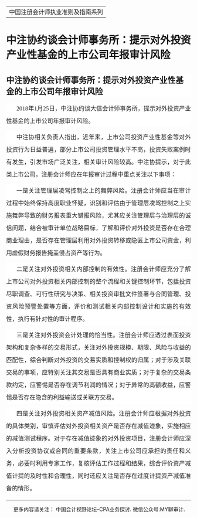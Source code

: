 ﻿<!DOCTYPE HTML PUBLIC "-//W3C//DTD HTML 4.0 Transitional//EN">
<HTML><HEAD><TITLE>中注协约谈会计师事务所：提示对外投资产业性基金的上市公司年报审计风险</TITLE>
<META content="text/html; charset=gb2312" http-equiv=Content-Type>
<META name=GENERATOR content="MSHTML 11.00.10570.1001"><LINK rel=stylesheet 
href="_template.css"></HEAD>
<BODY>
<DIV id=nsbanner>
<DIV id=bannerrow1>
<TABLE class=bannerparthead>
  <TBODY>
  <TR id=hdr>
    <TD class=runninghead noWrap>中国注册会计师执业准则及指南系列</TD></TR></TBODY></TABLE></DIV>
<DIV id=titlerow>
<H1 class=dtH1>中注协约谈会计师事务所：提示对外投资产业性基金的上市公司年报审计风险</H1></DIV></DIV>
<DIV id=nstext><BR>
<H1 id=activity-name class="rich_media_title " 
style='FONT-SIZE: 22px; FONT-FAMILY: -apple-system, BlinkMacSystemFont, "Helvetica Neue", "PingFang SC", "Hiragino Sans GB", "Microsoft YaHei UI", "Microsoft YaHei", Arial, sans-serif; WHITE-SPACE: normal; WORD-SPACING: 0px; TEXT-TRANSFORM: none; FONT-WEIGHT: 700; COLOR: rgb(34,34,34); OUTLINE-WIDTH: 0px; PADDING-BOTTOM: 0px; FONT-STYLE: normal; PADDING-TOP: 0px; OUTLINE-STYLE: none; PADDING-LEFT: 0px; ORPHANS: 2; WIDOWS: 2; MARGIN: 0px 0px 14px; LETTER-SPACING: 0px; OUTLINE-COLOR: invert; LINE-HEIGHT: 1.4; PADDING-RIGHT: 0px; BACKGROUND-COLOR: rgb(255,255,255); TEXT-INDENT: 0px; font-variant-ligatures: normal; font-variant-caps: normal; -webkit-text-stroke-width: 0px; text-decoration-style: initial; text-decoration-color: initial'>中注协约谈会计师事务所：提示对外投资产业性基金的上市公司年报审计风险</H1>
<P 
style='BOX-SIZING: border-box !important; FONT-SIZE: 17px; MAX-WIDTH: 100%; FONT-FAMILY: -apple-system, BlinkMacSystemFont, "Helvetica Neue", "PingFang SC", "Hiragino Sans GB", "Microsoft YaHei UI", "Microsoft YaHei", Arial, sans-serif; WHITE-SPACE: normal; WORD-SPACING: 0px; TEXT-TRANSFORM: none; FONT-WEIGHT: 400; COLOR: rgb(34,34,34); OUTLINE-WIDTH: 0px; PADDING-BOTTOM: 0px; FONT-STYLE: normal; TEXT-ALIGN: justify; PADDING-TOP: 0px; OUTLINE-STYLE: none; PADDING-LEFT: 0px; CLEAR: both; MIN-HEIGHT: 1em; ORPHANS: 2; WIDOWS: 2; MARGIN: 10px 0px; LETTER-SPACING: 0px; OUTLINE-COLOR: invert; LINE-HEIGHT: 2em; PADDING-RIGHT: 0px; BACKGROUND-COLOR: rgb(255,255,255); TEXT-INDENT: 21pt; font-variant-ligatures: normal; font-variant-caps: normal; -webkit-text-stroke-width: 0px; text-decoration-style: initial; text-decoration-color: initial; overflow-wrap: break-word'><SPAN 
style="BOX-SIZING: border-box !important; FONT-SIZE: 12pt; MAX-WIDTH: 100%; FONT-FAMILY: 微软雅黑; OUTLINE-WIDTH: 0px; PADDING-BOTTOM: 0px; PADDING-TOP: 0px; OUTLINE-STYLE: none; PADDING-LEFT: 0px; MARGIN: 0px; OUTLINE-COLOR: invert; PADDING-RIGHT: 0px; overflow-wrap: break-word">2018年1月25日，中注协约谈大信会计师事务所，提示对外投资产业性基金的上市公司年报审计风险。</SPAN><SPAN 
style="BOX-SIZING: border-box !important; FONT-SIZE: 12pt; MAX-WIDTH: 100%; FONT-FAMILY: 微软雅黑; OUTLINE-WIDTH: 0px; PADDING-BOTTOM: 0px; PADDING-TOP: 0px; OUTLINE-STYLE: none; PADDING-LEFT: 0px; MARGIN: 0px; OUTLINE-COLOR: invert; PADDING-RIGHT: 0px; overflow-wrap: break-word"></SPAN></P>
<P 
style='BOX-SIZING: border-box !important; FONT-SIZE: 17px; MAX-WIDTH: 100%; FONT-FAMILY: -apple-system, BlinkMacSystemFont, "Helvetica Neue", "PingFang SC", "Hiragino Sans GB", "Microsoft YaHei UI", "Microsoft YaHei", Arial, sans-serif; WHITE-SPACE: normal; WORD-SPACING: 0px; TEXT-TRANSFORM: none; FONT-WEIGHT: 400; COLOR: rgb(34,34,34); OUTLINE-WIDTH: 0px; PADDING-BOTTOM: 0px; FONT-STYLE: normal; TEXT-ALIGN: justify; PADDING-TOP: 0px; OUTLINE-STYLE: none; PADDING-LEFT: 0px; CLEAR: both; MIN-HEIGHT: 1em; ORPHANS: 2; WIDOWS: 2; MARGIN: 10px 0px; LETTER-SPACING: 0px; OUTLINE-COLOR: invert; LINE-HEIGHT: 2em; PADDING-RIGHT: 0px; BACKGROUND-COLOR: rgb(255,255,255); TEXT-INDENT: 21pt; font-variant-ligatures: normal; font-variant-caps: normal; -webkit-text-stroke-width: 0px; text-decoration-style: initial; text-decoration-color: initial; overflow-wrap: break-word'><SPAN 
style="BOX-SIZING: border-box !important; FONT-SIZE: 12pt; MAX-WIDTH: 100%; FONT-FAMILY: 微软雅黑; OUTLINE-WIDTH: 0px; PADDING-BOTTOM: 0px; PADDING-TOP: 0px; OUTLINE-STYLE: none; PADDING-LEFT: 0px; MARGIN: 0px; OUTLINE-COLOR: invert; PADDING-RIGHT: 0px; overflow-wrap: break-word"><SPAN 
style="BOX-SIZING: border-box !important; MAX-WIDTH: 100%; FONT-FAMILY: 微软雅黑; OUTLINE-WIDTH: 0px; PADDING-BOTTOM: 0px; PADDING-TOP: 0px; OUTLINE-STYLE: none; PADDING-LEFT: 0px; MARGIN: 0px; OUTLINE-COLOR: invert; PADDING-RIGHT: 0px; overflow-wrap: break-word">中注协相关负责人指出，近年来，上市公司投资产业性基金等对外投资行为日益普遍，部分上市公司投资管理水平不高，投资失败案例时有发生，引发市场广泛关注，相关审计风险较高。中注协提示，对于此类上市公司，注册会计师应在年报审计过程中重点关注以下事项：</SPAN></SPAN><SPAN 
style="BOX-SIZING: border-box !important; FONT-SIZE: 12pt; MAX-WIDTH: 100%; FONT-FAMILY: 微软雅黑; OUTLINE-WIDTH: 0px; PADDING-BOTTOM: 0px; PADDING-TOP: 0px; OUTLINE-STYLE: none; PADDING-LEFT: 0px; MARGIN: 0px; OUTLINE-COLOR: invert; PADDING-RIGHT: 0px; overflow-wrap: break-word"></SPAN></P>
<P 
style='BOX-SIZING: border-box !important; FONT-SIZE: 17px; MAX-WIDTH: 100%; FONT-FAMILY: -apple-system, BlinkMacSystemFont, "Helvetica Neue", "PingFang SC", "Hiragino Sans GB", "Microsoft YaHei UI", "Microsoft YaHei", Arial, sans-serif; WHITE-SPACE: normal; WORD-SPACING: 0px; TEXT-TRANSFORM: none; FONT-WEIGHT: 400; COLOR: rgb(34,34,34); OUTLINE-WIDTH: 0px; PADDING-BOTTOM: 0px; FONT-STYLE: normal; TEXT-ALIGN: justify; PADDING-TOP: 0px; OUTLINE-STYLE: none; PADDING-LEFT: 0px; CLEAR: both; MIN-HEIGHT: 1em; ORPHANS: 2; WIDOWS: 2; MARGIN: 10px 0px; LETTER-SPACING: 0px; OUTLINE-COLOR: invert; LINE-HEIGHT: 2em; PADDING-RIGHT: 0px; BACKGROUND-COLOR: rgb(255,255,255); TEXT-INDENT: 21pt; font-variant-ligatures: normal; font-variant-caps: normal; -webkit-text-stroke-width: 0px; text-decoration-style: initial; text-decoration-color: initial; overflow-wrap: break-word'><SPAN 
style="BOX-SIZING: border-box !important; FONT-SIZE: 12pt; MAX-WIDTH: 100%; FONT-FAMILY: 微软雅黑; OUTLINE-WIDTH: 0px; PADDING-BOTTOM: 0px; PADDING-TOP: 0px; OUTLINE-STYLE: none; PADDING-LEFT: 0px; MARGIN: 0px; OUTLINE-COLOR: invert; PADDING-RIGHT: 0px; overflow-wrap: break-word"><SPAN 
style="BOX-SIZING: border-box !important; MAX-WIDTH: 100%; FONT-FAMILY: 微软雅黑; OUTLINE-WIDTH: 0px; PADDING-BOTTOM: 0px; PADDING-TOP: 0px; OUTLINE-STYLE: none; PADDING-LEFT: 0px; MARGIN: 0px; OUTLINE-COLOR: invert; PADDING-RIGHT: 0px; overflow-wrap: break-word">一是关注管理层凌驾控制之上的舞弊风险。注册会计师应当在审计过程中始终保持高度职业怀疑，识别和评估由于管理层凌驾控制之上实施舞弊导致的财务报表重大错报风险，尤其应关注管理层与治理层的诚信问题，结合被审计单位战略目标，了解和评价对外投资是否存在合理商业理由，是否存在管理层利用对外投资转移或隐匿上市公司资金，利用虚假财务报告掩盖侵占资产等行为。</SPAN></SPAN><SPAN 
style="BOX-SIZING: border-box !important; FONT-SIZE: 12pt; MAX-WIDTH: 100%; FONT-FAMILY: 微软雅黑; OUTLINE-WIDTH: 0px; PADDING-BOTTOM: 0px; PADDING-TOP: 0px; OUTLINE-STYLE: none; PADDING-LEFT: 0px; MARGIN: 0px; OUTLINE-COLOR: invert; PADDING-RIGHT: 0px; overflow-wrap: break-word"></SPAN></P>
<P 
style='BOX-SIZING: border-box !important; FONT-SIZE: 17px; MAX-WIDTH: 100%; FONT-FAMILY: -apple-system, BlinkMacSystemFont, "Helvetica Neue", "PingFang SC", "Hiragino Sans GB", "Microsoft YaHei UI", "Microsoft YaHei", Arial, sans-serif; WHITE-SPACE: normal; WORD-SPACING: 0px; TEXT-TRANSFORM: none; FONT-WEIGHT: 400; COLOR: rgb(34,34,34); OUTLINE-WIDTH: 0px; PADDING-BOTTOM: 0px; FONT-STYLE: normal; TEXT-ALIGN: justify; PADDING-TOP: 0px; OUTLINE-STYLE: none; PADDING-LEFT: 0px; CLEAR: both; MIN-HEIGHT: 1em; ORPHANS: 2; WIDOWS: 2; MARGIN: 10px 0px; LETTER-SPACING: 0px; OUTLINE-COLOR: invert; LINE-HEIGHT: 2em; PADDING-RIGHT: 0px; BACKGROUND-COLOR: rgb(255,255,255); TEXT-INDENT: 21pt; font-variant-ligatures: normal; font-variant-caps: normal; -webkit-text-stroke-width: 0px; text-decoration-style: initial; text-decoration-color: initial; overflow-wrap: break-word'><SPAN 
style="BOX-SIZING: border-box !important; FONT-SIZE: 12pt; MAX-WIDTH: 100%; FONT-FAMILY: 微软雅黑; OUTLINE-WIDTH: 0px; PADDING-BOTTOM: 0px; PADDING-TOP: 0px; OUTLINE-STYLE: none; PADDING-LEFT: 0px; MARGIN: 0px; OUTLINE-COLOR: invert; PADDING-RIGHT: 0px; overflow-wrap: break-word"><SPAN 
style="BOX-SIZING: border-box !important; MAX-WIDTH: 100%; FONT-FAMILY: 微软雅黑; OUTLINE-WIDTH: 0px; PADDING-BOTTOM: 0px; PADDING-TOP: 0px; OUTLINE-STYLE: none; PADDING-LEFT: 0px; MARGIN: 0px; OUTLINE-COLOR: invert; PADDING-RIGHT: 0px; overflow-wrap: break-word">二是关注对外投资相关内部控制的有效性。注册会计师应充分了解上市公司对外投资相关内部控制的整个流程和关键控制环节，包括投资尽职调查、可行性研究与决策、相关投资审批文件签署与合同管理、投资风险预警处置等方面，评价和测试相关内部控制设计和实施的有效性，执行有针对性的审计程序。</SPAN></SPAN><SPAN 
style="BOX-SIZING: border-box !important; FONT-SIZE: 12pt; MAX-WIDTH: 100%; FONT-FAMILY: 微软雅黑; OUTLINE-WIDTH: 0px; PADDING-BOTTOM: 0px; PADDING-TOP: 0px; OUTLINE-STYLE: none; PADDING-LEFT: 0px; MARGIN: 0px; OUTLINE-COLOR: invert; PADDING-RIGHT: 0px; overflow-wrap: break-word"></SPAN></P>
<P 
style='BOX-SIZING: border-box !important; FONT-SIZE: 17px; MAX-WIDTH: 100%; FONT-FAMILY: -apple-system, BlinkMacSystemFont, "Helvetica Neue", "PingFang SC", "Hiragino Sans GB", "Microsoft YaHei UI", "Microsoft YaHei", Arial, sans-serif; WHITE-SPACE: normal; WORD-SPACING: 0px; TEXT-TRANSFORM: none; FONT-WEIGHT: 400; COLOR: rgb(34,34,34); OUTLINE-WIDTH: 0px; PADDING-BOTTOM: 0px; FONT-STYLE: normal; TEXT-ALIGN: justify; PADDING-TOP: 0px; OUTLINE-STYLE: none; PADDING-LEFT: 0px; CLEAR: both; MIN-HEIGHT: 1em; ORPHANS: 2; WIDOWS: 2; MARGIN: 10px 0px; LETTER-SPACING: 0px; OUTLINE-COLOR: invert; LINE-HEIGHT: 2em; PADDING-RIGHT: 0px; BACKGROUND-COLOR: rgb(255,255,255); TEXT-INDENT: 21pt; font-variant-ligatures: normal; font-variant-caps: normal; -webkit-text-stroke-width: 0px; text-decoration-style: initial; text-decoration-color: initial; overflow-wrap: break-word'><SPAN 
style="BOX-SIZING: border-box !important; FONT-SIZE: 12pt; MAX-WIDTH: 100%; FONT-FAMILY: 微软雅黑; OUTLINE-WIDTH: 0px; PADDING-BOTTOM: 0px; PADDING-TOP: 0px; OUTLINE-STYLE: none; PADDING-LEFT: 0px; MARGIN: 0px; OUTLINE-COLOR: invert; PADDING-RIGHT: 0px; overflow-wrap: break-word"><SPAN 
style="BOX-SIZING: border-box !important; MAX-WIDTH: 100%; FONT-FAMILY: 微软雅黑; OUTLINE-WIDTH: 0px; PADDING-BOTTOM: 0px; PADDING-TOP: 0px; OUTLINE-STYLE: none; PADDING-LEFT: 0px; MARGIN: 0px; OUTLINE-COLOR: invert; PADDING-RIGHT: 0px; overflow-wrap: break-word">三是关注对外投资会计处理的恰当性。注册会计师应透过表面投资架构和复杂多样的交易形式，关注对外投资规模、期限、风险与收益的匹配性，综合判断对外投资的交易实质和控制权的归属；对于涉及关联交易的事项，应特别关注其交易是否具有商业实质；对于复杂的交易条款约定，应警惕是否存在调节利润的情况；对于异常的高额收益，应警惕是否存在隐含的利益输送或关联方交易。</SPAN></SPAN><SPAN 
style="BOX-SIZING: border-box !important; FONT-SIZE: 12pt; MAX-WIDTH: 100%; FONT-FAMILY: 微软雅黑; OUTLINE-WIDTH: 0px; PADDING-BOTTOM: 0px; PADDING-TOP: 0px; OUTLINE-STYLE: none; PADDING-LEFT: 0px; MARGIN: 0px; OUTLINE-COLOR: invert; PADDING-RIGHT: 0px; overflow-wrap: break-word"></SPAN></P>
<P 
style='BOX-SIZING: border-box !important; FONT-SIZE: 17px; MAX-WIDTH: 100%; FONT-FAMILY: -apple-system, BlinkMacSystemFont, "Helvetica Neue", "PingFang SC", "Hiragino Sans GB", "Microsoft YaHei UI", "Microsoft YaHei", Arial, sans-serif; WHITE-SPACE: normal; WORD-SPACING: 0px; TEXT-TRANSFORM: none; FONT-WEIGHT: 400; COLOR: rgb(34,34,34); OUTLINE-WIDTH: 0px; PADDING-BOTTOM: 0px; FONT-STYLE: normal; TEXT-ALIGN: justify; PADDING-TOP: 0px; OUTLINE-STYLE: none; PADDING-LEFT: 0px; CLEAR: both; MIN-HEIGHT: 1em; ORPHANS: 2; WIDOWS: 2; MARGIN: 10px 0px; LETTER-SPACING: 0px; OUTLINE-COLOR: invert; LINE-HEIGHT: 2em; PADDING-RIGHT: 0px; BACKGROUND-COLOR: rgb(255,255,255); TEXT-INDENT: 21pt; font-variant-ligatures: normal; font-variant-caps: normal; -webkit-text-stroke-width: 0px; text-decoration-style: initial; text-decoration-color: initial; overflow-wrap: break-word'><SPAN 
style="BOX-SIZING: border-box !important; FONT-SIZE: 12pt; MAX-WIDTH: 100%; FONT-FAMILY: 微软雅黑; OUTLINE-WIDTH: 0px; PADDING-BOTTOM: 0px; PADDING-TOP: 0px; OUTLINE-STYLE: none; PADDING-LEFT: 0px; MARGIN: 0px; OUTLINE-COLOR: invert; PADDING-RIGHT: 0px; overflow-wrap: break-word"><SPAN 
style="BOX-SIZING: border-box !important; MAX-WIDTH: 100%; FONT-FAMILY: 微软雅黑; OUTLINE-WIDTH: 0px; PADDING-BOTTOM: 0px; PADDING-TOP: 0px; OUTLINE-STYLE: none; PADDING-LEFT: 0px; MARGIN: 0px; OUTLINE-COLOR: invert; PADDING-RIGHT: 0px; overflow-wrap: break-word">四是关注对外投资相关资产减值风险。注册会计师应根据对外投资的具体类别，审慎评估对外投资相关资产是否存在减值迹象，实施相应的减值测试程序。对于存在减值迹象的对外投资项目，注册会计师应深入分析投资协议或合同的重要条款，关注上市公司应承担的责任和义务，必要时利用专家工作，复核评估工作过程和结果，综合评价资产减值计提的及时性和合理性，同时还应关注是否存在过度计提资产减值准备的情形。</SPAN></SPAN></P>
<P>
<HR>

<P></P></DIV>
<DIV class=footer>
<P>&nbsp;&nbsp;&nbsp;&nbsp;&nbsp;更多内容请关注： 中国会计视野论坛-CPA业务探讨. 微信公众号:MY聊审计. 
</P></DIV></BODY></HTML>
